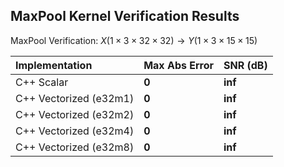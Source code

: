 

## MaxPool Kernel Verification Results

MaxPool Verification: $X(1 \times 3 \times 32 \times 32) \rightarrow Y(1 \times 3 \times 15 \times 15)$

| Implementation | Max Abs Error | SNR (dB) |
| :--- | :--- | :--- |
| C++ Scalar | **0** | **inf** |
| C++ Vectorized (e32m1) | **0** | **inf** |
| C++ Vectorized (e32m2) | **0** | **inf** |
| C++ Vectorized (e32m4) | **0** | **inf** |
| C++ Vectorized (e32m8) | **0** | **inf** |
